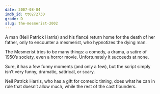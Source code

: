 ```yaml
---
date: 2007-08-04
imdb_id: tt0272730
grade: D
slug: the-mesmerist-2002
---
```


A man (Neil Patrick Harris) and his fiancé return home for the death of her father, only to encounter a mesmerist, who hypnotizes the dying man.

The Mesmerist tries to be many things: a comedy, a drama, a satire of 1950’s society, even a horror movie. Unfortunately it succeeds at none.

Sure, it has a few funny moments (and only a few), but the script simply isn’t very funny, dramatic, satirical, or scary.

Neil Patrick Harris, who has a gift for comedic timing, does what he can in role that doesn’t allow much, while the rest of the cast flounders.
